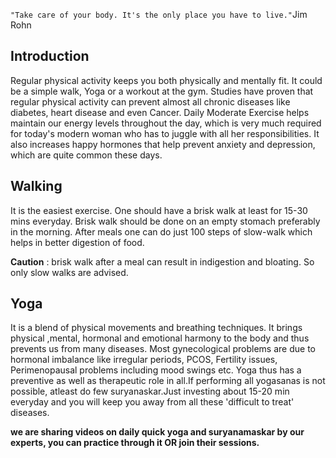 `"Take care of your body. It's the only place you have to live."`Jim Rohn

## Introduction

Regular physical activity keeps you both physically and mentally fit. It could be a simple walk, Yoga or a workout at the gym. Studies have proven that regular physical activity can prevent almost all chronic diseases like diabetes, heart disease and even Cancer. Daily Moderate Exercise helps maintain our energy levels throughout the day, which is very much required for today's modern woman who has to juggle with all her responsibilities. It also increases happy hormones that help prevent anxiety and depression, which are quite common these days.

## Walking

It is the easiest exercise. One should have a brisk walk at least for 15-30 mins everyday. Brisk walk should be done on an empty stomach preferably in the morning. After meals one can do just 100 steps of slow-walk which helps in better digestion of food.

**Caution** : brisk walk after a meal can result in indigestion and bloating. So only slow walks are advised.

## Yoga

It is a blend of physical movements and breathing techniques. It brings physical ,mental, hormonal and emotional harmony to the body and thus prevents us from many diseases. Most gynecological problems are due to hormonal imbalance like irregular periods, PCOS, Fertility issues, Perimenopausal problems including mood swings etc. Yoga thus has a preventive as well as therapeutic role in all.If performing all yogasanas is not possible, atleast do few suryanaskar.Just investing about 15-20 min everyday and you will keep you away from all these 'difficult to treat' diseases.

**we are sharing videos on daily quick yoga and suryanamaskar by our experts, you can practice through it OR join their sessions.**
